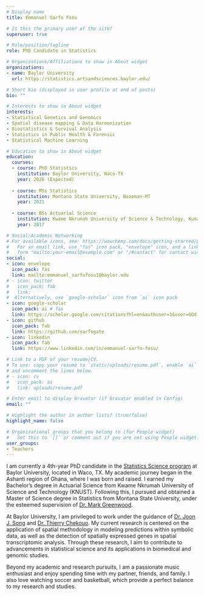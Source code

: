 ```yaml
---
# Display name
title: Emmanuel Sarfo Fosu

# Is this the primary user of the site?
superuser: true

# Role/position/tagline
role: PhD Candidate in Statistics

# Organizations/Affiliations to show in About widget
organizations:
- name: Baylor University
  url: https://statistics.artsandsciences.baylor.edu/

# Short bio (displayed in user profile at end of posts)
bio: ""

# Interests to show in About widget
interests:
- Statistical Genetics and Genomics
- Spatial disease mapping & Data Harmonization
- Biostatistics & Survival Analysis
- Statistics in Public Health & Forensic
- Statistical Machine Learning

# Education to show in About widget
education:
  courses:
  - course: PhD Statistics
    institution: Baylor University, Waco-TX
    year: 2026 (Expected)
    
  - course: MSs Statistics
    institution: Montana State University, Bozeman-MT
    year: 2021
    
  - course: BSs Actuarial Science
    institution: Kwame Nkrumah University of Science & Technology, Kumasi - GH
    year: 2017

# Social/Academic Networking
# For available icons, see: https://wowchemy.com/docs/getting-started/page-builder/#icons
#   For an email link, use "fas" icon pack, "envelope" icon, and a link in the
#   form "mailto:your-email@example.com" or "/#contact" for contact widget.
social:
- icon: envelope
  icon_pack: fas
  link: mailto:emmanuel_sarfofosu1@baylor.edu
# - icon: twitter
#   icon_pack: fab
#   link: 
#  Alternatively, use `google-scholar` icon from `ai` icon pack
- icon: google-scholar 
  icon_pack: ai # fas
  link: https://scholar.google.com/citations?hl=en&authuser=1&user=GOd-3z8AAAAJ
- icon: github
  icon_pack: fab
  link: https://github.com/sarfogate
- icon: linkedin
  icon_pack: fab
  link: https://www.linkedin.com/in/emmanuel-sarfo-fosu/

# Link to a PDF of your resume/CV.
# To use: copy your resume to `static/uploads/resume.pdf`, enable `ai` icons in `params.toml`, 
# and uncomment the lines below.
# - icon: cv
#   icon_pack: ai
#   link: uploads/resume.pdf

# Enter email to display Gravatar (if Gravatar enabled in Config)
email: ""

# Highlight the author in author lists? (true/false)
highlight_name: false

# Organizational groups that you belong to (for People widget)
#   Set this to `[]` or comment out if you are not using People widget.
user_groups:
- Teachers
---
```


  I am currently a 4th-year PhD candidate in the [Statistics Science program](https://statistics.artsandsciences.baylor.edu/) at Baylor University, located in Waco, TX. My academic journey began in the Ashanti region of Ghana, where I was born and raised. I earned my Bachelor’s degree in Actuarial Science from Kwame Nkrumah University of Science and Technology (KNUST). Following this, I pursued and obtained a Master of Science degree in Statistics from Montana State University, under the esteemed supervision of [Dr. Mark Greenwood](https://math.montana.edu/directory/faculty/1524138/mark-greenwood).

  At Baylor University, I am privileged to work under the guidance of [Dr. Joon J. Song](https://statistics.artsandsciences.baylor.edu/person/dr-joon-jin-song) and [Dr. Thierry Chekouo](https://sites.google.com/site/chekouoresearch/home?authuser=0). My current research is centered on the application of spatial methodology in modeling predictions within symbolic data, as well as the detection of spatially expressed genes in spatial transcriptomic analysis. Through these research, I aim to contribute to advancements in statistical science and its applications in biomedical and genomic studies.

  Beyond my academic and research pursuits, I am a passionate music enthusiast and enjoy spending time with my partner, friends, and family. I also love watching soccer and basketball, which provide a perfect balance to my research and studies.









